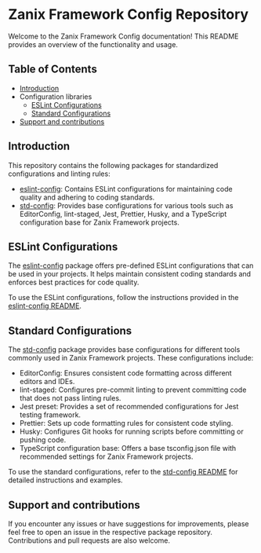 # Zanix Framework Config Repository

Welcome to the Zanix Framework Config documentation! This README provides an overview of the functionality and usage.

## Table of Contents

- [Introduction](#introduction)
- Configuration libraries
  - [ESLint Configurations](#eslint-configurations)
  - [Standard Configurations](#standard-configurations)
- [Support and contributions](#support-and-contributions)

## Introduction

This repository contains the following packages for standardized configurations and linting rules:

- [eslint-config](./eslint-config/README.md): Contains ESLint configurations for maintaining code quality and adhering to coding standards.
- [std-config](./std-config/README.md): Provides base configurations for various tools such as EditorConfig, lint-staged, Jest, Prettier, Husky, and a TypeScript configuration base for Zanix Framework projects.

## ESLint Configurations

The [eslint-config](./eslint-config/README.md) package offers pre-defined ESLint configurations that can be used in your projects. It helps maintain consistent coding standards and enforces best practices for code quality.

To use the ESLint configurations, follow the instructions provided in the [eslint-config README](./eslint-config/README.md).

## Standard Configurations

The [std-config](./std-config/README.md) package provides base configurations for different tools commonly used in Zanix Framework projects. These configurations include:

- EditorConfig: Ensures consistent code formatting across different editors and IDEs.
- lint-staged: Configures pre-commit linting to prevent committing code that does not pass linting rules.
- Jest preset: Provides a set of recommended configurations for Jest testing framework.
- Prettier: Sets up code formatting rules for consistent code styling.
- Husky: Configures Git hooks for running scripts before committing or pushing code.
- TypeScript configuration base: Offers a base tsconfig.json file with recommended settings for Zanix Framework projects.

To use the standard configurations, refer to the [std-config README](./std-config/README.md) for detailed instructions and examples.

## Support and contributions

If you encounter any issues or have suggestions for improvements, please feel free to open an issue in the respective package repository. Contributions and pull requests are also welcome.
